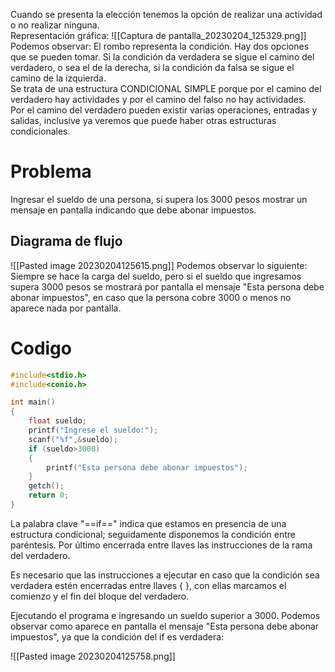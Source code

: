 Cuando se presenta la elección tenemos la opción de realizar una actividad o no realizar ninguna.  
Representación gráfica:
![[Captura de pantalla_20230204_125329.png]]
Podemos observar: El rombo representa la condición. Hay dos opciones que se pueden tomar. Si la condición da verdadera se sigue el camino del verdadero, o sea el de la derecha, si la condición da falsa se sigue el camino de la izquierda.  
Se trata de una estructura CONDICIONAL SIMPLE porque por el camino del verdadero hay actividades y por el camino del falso no hay actividades.  
Por el camino del verdadero pueden existir varias operaciones, entradas y salidas, inclusive ya veremos que puede haber otras estructuras condicionales.

# Problema
Ingresar el sueldo de una persona, si supera los 3000 pesos mostrar un mensaje en pantalla indicando que debe abonar impuestos.

## Diagrama de flujo
![[Pasted image 20230204125615.png]]
Podemos observar lo siguiente: Siempre se hace la carga del sueldo, pero si el sueldo que ingresamos supera 3000 pesos se mostrará por pantalla el mensaje "Esta persona debe abonar impuestos", en caso que la persona cobre 3000 o menos no aparece nada por pantalla.

# Codigo
```C
#include<stdio.h>
#include<conio.h>

int main()
{
    float sueldo;
    printf("Ingrese el sueldo:");
    scanf("%f",&sueldo);
    if (sueldo>3000)
    {
        printf("Esta persona debe abonar impuestos");
    }
    getch();
    return 0;
}
```
La palabra clave "==if==" indica que estamos en presencia de una estructura condicional; seguidamente disponemos la condición entre paréntesis. Por último encerrada entre llaves las instrucciones de la rama del verdadero.

Es necesario que las instrucciones a ejecutar en caso que la condición sea verdadera estén encerradas entre llaves { }, con ellas marcamos el comienzo y el fin del bloque del verdadero.

Ejecutando el programa e ingresando un sueldo superior a 3000. Podemos observar como aparece en pantalla el mensaje "Esta persona debe abonar impuestos", ya que la condición del if es verdadera:

![[Pasted image 20230204125758.png]]

